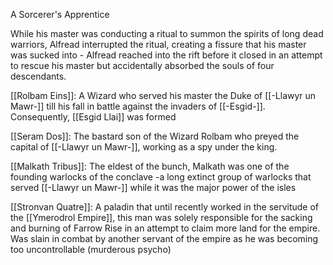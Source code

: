 A Sorcerer's Apprentice

While his master was conducting a ritual to summon the spirits of long dead warriors, Alfread interrupted the ritual, creating a fissure that his master was sucked into - Alfread reached into the rift before it closed in an attempt to rescue his master but accidentally absorbed the souls of four descendants. 

[[Rolbam Eins]]: A Wizard who served his master the Duke of [[-Llawyr un Mawr-]] till his fall in battle against the invaders of [[-Esgid-]]. Consequently, [[Esgid Llai]] was formed

[[Seram Dos]]: The bastard son of the Wizard Rolbam who preyed the capital of [[-Llawyr un Mawr-]], working as a spy under the king.

[[Malkath Tribus]]: The eldest of the bunch, Malkath was one of the founding warlocks of the conclave -a long extinct group of warlocks that served [[-Llawyr un Mawr-]] while it was the major power of the isles

[[Stronvan Quatre]]: A paladin that until recently worked in the servitude of the [[Ymerodrol Empire]], this man was solely responsible for the sacking and burning of Farrow Rise in an attempt to claim more land for the empire. Was slain in combat by another servant of the empire as he was becoming too uncontrollable (murderous psycho)


